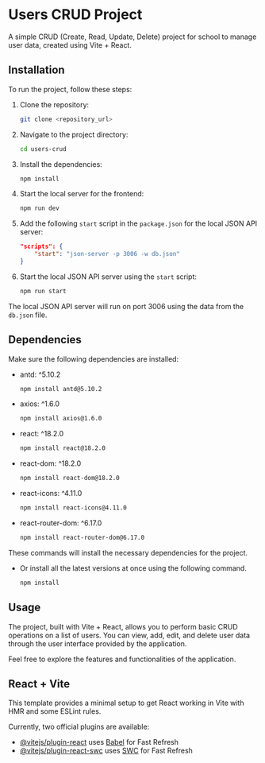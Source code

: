 
# Users CRUD Project

A simple CRUD (Create, Read, Update, Delete) project for school to manage user data, created using Vite + React.

## Installation

To run the project, follow these steps:

1. Clone the repository:

    ```bash
    git clone <repository_url>
    ```

2. Navigate to the project directory:

    ```bash
    cd users-crud
    ```

3. Install the dependencies:

    ```bash
    npm install
    ```

4. Start the local server for the frontend:

    ```bash
    npm run dev
    ```

5. Add the following `start` script in the `package.json` for the local JSON API server:

    ```json
    "scripts": {
        "start": "json-server -p 3006 -w db.json"
    }
    ```

6. Start the local JSON API server using the `start` script:

    ```bash
    npm run start
    ```

The local JSON API server will run on port 3006 using the data from the `db.json` file.

## Dependencies

Make sure the following dependencies are installed:

- antd: ^5.10.2

    ```bash
    npm install antd@5.10.2
    ```

- axios: ^1.6.0

    ```bash
    npm install axios@1.6.0
    ```

- react: ^18.2.0

    ```bash
    npm install react@18.2.0
    ```

- react-dom: ^18.2.0

    ```bash
    npm install react-dom@18.2.0
    ```

- react-icons: ^4.11.0

    ```bash
    npm install react-icons@4.11.0
    ```

- react-router-dom: ^6.17.0

    ```bash
    npm install react-router-dom@6.17.0
    ```
These commands will install the necessary dependencies for the project.
- Or install all the latest versions at once using the following command.

    ```bash
    npm install 
    ```
## Usage

The project, built with Vite + React, allows you to perform basic CRUD operations on a list of users. You can view, add, edit, and delete user data through the user interface provided by the application.

Feel free to explore the features and functionalities of the application.

## React + Vite

This template provides a minimal setup to get React working in Vite with HMR and some ESLint rules.

Currently, two official plugins are available:

- [@vitejs/plugin-react](https://github.com/vitejs/vite-plugin-react/blob/main/packages/plugin-react/README.md) uses [Babel](https://babeljs.io/) for Fast Refresh
- [@vitejs/plugin-react-swc](https://github.com/vitejs/vite-plugin-react-swc) uses [SWC](https://swc.rs/) for Fast Refresh
